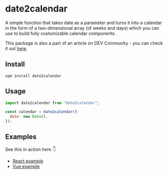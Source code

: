 # date2calendar

A simple function that takes date as a parameter and turns it into a calendar in the form of a two-dimensional array (of weeks and days) which you can use to build fully customizable calendar components.

This package is also a part of an article on DEV Community - you can check it out [here](https://dev.to/rgolawski/simple-calendar-in-a-few-lines-of-code-2n00).

## Install

```
npm install date2calendar
```

## Usage

```js
import date2calendar from "date2calendar";

const calendar = date2calendar({
  date: new Date(),
});
```

## Examples

See this in action here 👇

- [React example](https://stackblitz.com/edit/react-b11teh?file=src/App.js)
- [Vue example](https://stackblitz.com/edit/vue-hlv2jx?file=src/App.vue)
